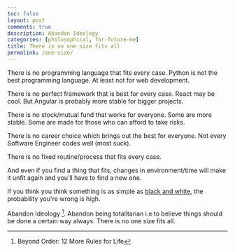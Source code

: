 ```yaml
---
toc: false
layout: post
comments: true
description: Abandon Ideology
categories: [philosophical, for-future-me]
title: There is no one size fits all
permalink: /one-size/
---
```


There is no programming language that fits every case. Python is not the best programming language. At least not for web development.

There is no perfect framework that is best for every case. React may be cool. But Angular is probably more stable for bigger projects.

There is no stock/mutual fund that works for everyone. Some are more stable. Some are made for those who can afford to take risks.

There is no career choice which brings out the best for everyone. Not every Software Engineer codes well (most suck). 

There is no fixed routine/process that fits every case.

And even if you find a thing that fits, changes in environment/time will make it unfit again and you’ll have to find a new one.

If you think you think something is as simple as [black and white](/black_white), the probability you're wrong is high.

Abandon Ideology [^1]. Abandon being totalitarian i.e to believe things should be done a certain way always. There is no one size fits all.


[^1]: Beyond Order: 12 More Rules for Life